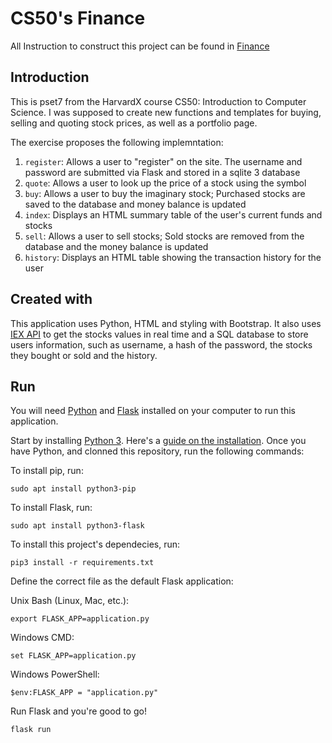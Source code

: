 # CS50's Finance

All Instruction to construct this project can be found in [Finance](https://cs50.harvard.edu/x/2021/psets/9/finance/)

## Introduction
This is pset7 from the HarvardX course CS50: Introduction to Computer Science.
I was supposed to create new functions and templates for buying, selling and quoting stock prices, as well as a portfolio page.

The exercise proposes the following implemntation:

1. `register`: Allows a user to "register" on the site. The username and password are submitted via Flask and stored in a sqlite 3 database
2. `quote`: Allows a user to look up the price of a stock using the symbol
3. `buy`: Allows a user to buy the imaginary stock; Purchased stocks are saved to the database and money balance is updated
4. `index`: Displays an HTML summary table of the user's current funds and stocks
5. `sell`: Allows a user to sell stocks; Sold stocks are removed from the database and the money balance is updated
6. `history`: Displays an HTML table showing the transaction history for the user
## Created with
This application uses Python, HTML and styling with Bootstrap. It also uses [IEX API](https://iexcloud.io/) to get the stocks values in real time and a SQL database to store users information, such as username, a hash of the password, the stocks they bought or sold and the history.

## Run
You will need [Python](https://www.python.org/downloads/) and [Flask](https://flask.palletsprojects.com/en/1.1.x/installation/) installed on your computer to run this application.

Start by installing [Python 3](https://www.python.org/downloads/). Here's a [guide on the installation](https://wiki.python.org/moin/BeginnersGuide/Download).
Once you have Python, and clonned this repository, run the following commands:

To install pip, run:

`sudo apt install python3-pip`

To install Flask, run:

`sudo apt install python3-flask`

To install this project's dependecies, run:

`pip3 install -r requirements.txt`

Define the correct file as the default Flask application:

Unix Bash (Linux, Mac, etc.):

`export FLASK_APP=application.py`

Windows CMD:

`set FLASK_APP=application.py`

Windows PowerShell:

`$env:FLASK_APP = "application.py"`

Run Flask and you're good to go!

`flask run`
